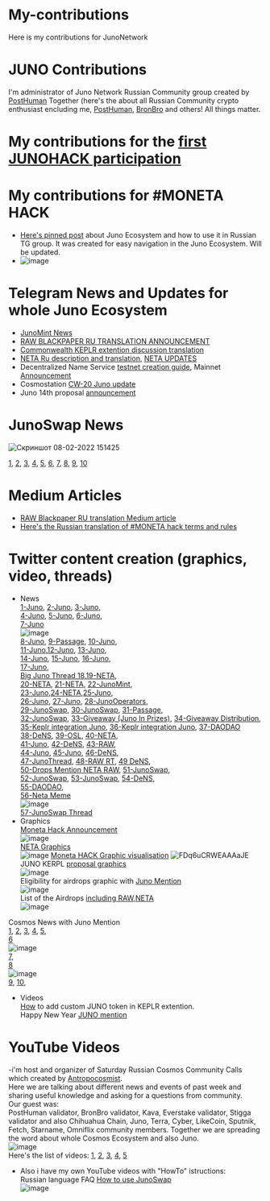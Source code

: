 # My-contributions
Here is my contributions for JunoNetwork
# JUNO Contributions
I'm administrator of Juno Network Russian Community group created by [PostHuman](https://github.com/Antropocosmist)
Together (here's the about all Russian Community crypto enthusiast encluding me, [PostHuman](https://github.com/Antropocosmist), [BronBro](https://github.com/CyberObiOne) and others! All things matter. 
# My contributions for the [first JUNOHACK participation](https://telegra.ph/My-contributions-for-Ru-Junø-Eco-10-09)
# My contributions for #MONETA HACK
- [Here's pinned post](https://t.me/juno_ru/2527) about Juno Ecosystem and how to use it in Russian TG group. 
 It was created for easy navigation in the Juno Ecosystem. Will be updated.
- ![image](https://user-images.githubusercontent.com/92199696/152983538-090cc3a7-573e-48b9-91ac-bbb1a7bf6cc6.png)
# Telegram News and Updates for whole Juno Ecosystem
- [JunoMint News](https://t.me/juno_ru/2624)
- [RAW BLACKPAPER RU TRANSLATION ANNOUNCEMENT](https://t.me/juno_ru/3638)
- [Commonwealth KEPLR extention discussion translation](https://t.me/juno_ru/2761)
- [NETA Ru description and translation](https://t.me/juno_ru/2541), [NETA UPDATES](https://t.me/juno_ru/3659)
- Decentralized Name Service [testnet creation guide](https://t.me/juno_ru/2899), Mainnet [Announcement](https://t.me/juno_ru/3346)
- Cosmostation [CW-20 Juno update](https://t.me/juno_ru/4590)
- Juno 14th proposal [announcement](https://t.me/juno_ru/4765)
 # JunoSwap News 
![Скриншот 08-02-2022 151425](https://user-images.githubusercontent.com/92199696/152984920-8b59b050-8f78-45ab-b9c1-3ddce25a27c7.jpg)

[1](https://t.me/juno_ru/2964), [2](https://t.me/juno_ru/3052), [3](https://t.me/juno_ru/3129), [4](https://t.me/juno_ru/3258), [5](https://t.me/juno_ru/3290), [6](https://t.me/juno_ru/3291), [7](https://t.me/juno_ru/3299), [8](https://t.me/juno_ru/3320), [9](https://t.me/juno_ru/3512), [10](https://t.me/juno_ru/3694)
# Medium Articles 
- [RAW Blackpaper RU translation Medium article](https://link.medium.com/d8Q7dCEdcnb)
- [Here's the Russian translation of #MONETA hack terms and rules](https://medium.com/@Medniyy/moneta-hacks-открывая-инновации-на-совместимой-сети-смарт-контрактов-junø-9ac7426808be)
# Twitter content creation (graphics, video, threads) 
- News <br />
[1-Juno](https://twitter.com/CosmosEcosystem/status/1455079158367887361), [2-Juno](https://twitter.com/CosmosEcosystem/status/1455492127438393346), [3-Juno](https://twitter.com/CosmosEcosystem/status/1458874300157644805),<br />
[4-Juno](https://twitter.com/CosmosEcosystem/status/1459920533496213511), [5-Juno](https://twitter.com/CosmosEcosystem/status/1461659786974576642), [6-Juno](https://twitter.com/CosmosEcosystem/status/1461980409282052099),<br />
[7-Juno](https://twitter.com/CosmosEcosystem/status/1462797648902168578) <br /> ![image](https://user-images.githubusercontent.com/92199696/152990423-a84e434e-8a8d-4cdc-8593-877d51547ba4.png) <br />
[8-Juno](https://twitter.com/CosmosEcosystem/status/1463193302522642439), [9-Passage](https://twitter.com/CosmosEcosystem/status/1463527272040828928), [10-Juno](https://twitter.com/CosmosEcosystem/status/1465723356326596616), <br />
[11-Juno](https://twitter.com/CosmosEcosystem/status/1467568377937989647),[12-Juno](https://twitter.com/CosmosEcosystem/status/1467903056129970177), [13-Juno](https://twitter.com/CosmosEcosystem/status/1468245259721359366),<br />
[14-Juno](https://twitter.com/CosmosEcosystem/status/1468675998363365384), [15-Juno](https://twitter.com/CosmosEcosystem/status/1470078826847817734), [16-Juno](https://twitter.com/CosmosEcosystem/status/1470437897169948673),<br />
[17-Juno](https://twitter.com/CosmosEcosystem/status/1471163713700913154),<br /> [Big Juno Thread 18](https://twitter.com/CosmosEcosystem/status/1471393166356094976),[19-NETA](https://twitter.com/CosmosEcosystem/status/1471490472845602817),<br />
[20-NETA](https://twitter.com/CosmosEcosystem/status/1471764307163729920), [21-NETA](https://twitter.com/CosmosEcosystem/status/1472421110184562690), [22-JunoMint](https://twitter.com/CosmosEcosystem/status/1474294220840222720),<br />
[23-Juno](https://twitter.com/CosmosEcosystem/status/1475406175554482182),[24-NETA](https://twitter.com/NetaMoney/status/1476523072689684480),[25-Juno](https://twitter.com/CosmosEcosystem/status/1476788243706388480),<br />
[26-Juno](https://twitter.com/JunoNetwork/status/1477277769176334336), 
[27-Juno](https://twitter.com/CosmosEcosystem/status/1479834692664840195), [28-JunoOperators](https://twitter.com/CosmosEcosystem/status/1480935384792055812),<br />
[29-JunoSwap](https://twitter.com/CosmosEcosystem/status/1481263041413013505), [30-JunoSwap](https://twitter.com/CosmosEcosystem/status/1481979733080526852), [31-Passage](https://twitter.com/CosmosEcosystem/status/1481981563738988544),<br />
[32-JunoSwap](https://twitter.com/CosmosEcosystem/status/1482469781810855944), [33-Giveaway (Juno In Prizes)](https://twitter.com/CosmosEcosystem/status/1481643002955141128), [34-Giveaway Distribution](https://twitter.com/CosmosEcosystem/status/1482706723001540612),<br />
[35-Keplr integration Juno](https://twitter.com/CosmosEcosystem/status/1483069391973621761), [36-Keplr integration Juno](https://twitter.com/CosmosEcosystem/status/1483428031591067649), [37-DAODAO](https://twitter.com/CosmosEcosystem/status/1483458340730675207)<br />
[38-DeNS](https://twitter.com/CosmosEcosystem/status/1484220439274704896), [39-OSL](https://twitter.com/CosmosEcosystem/status/1484595748196990979), [40-NETA](https://twitter.com/CosmosEcosystem/status/1485302432653533191),<br />
[41-Juno](https://twitter.com/CosmosEcosystem/status/1485668922200363020), [42-DeNS](https://twitter.com/CosmosEcosystem/status/1485668910695395328), [43-RAW](https://twitter.com/Core1_official/status/1485733958251917312),<br />
[44-Juno](https://twitter.com/CosmosEcosystem/status/1486718267733381130), [45-Juno](https://twitter.com/CosmosEcosystem/status/1486721657888657409), [46-DeNS](https://twitter.com/CosmosEcosystem/status/1486725886372028418),<br />
[47-JunoThread](https://twitter.com/CosmosEcosystem/status/1486764766022537222), 
[48-RAW RT](https://twitter.com/junoswapdex/status/1487022328127098886), [49 DeNS](https://twitter.com/CosmosEcosystem/status/1487115127312850951),<br />
[50-Drops Mention NETA RAW](https://twitter.com/CosmosEcosystem/status/1487186455302656006), [51-JunoSwap](https://twitter.com/CosmosEcosystem/status/1487511056511807488),<br />
[52-JunoSwap](https://twitter.com/CosmosEcosystem/status/1487748487634685952), [53-JunoSwap](https://twitter.com/CosmosEcosystem/status/1487754296011763720), [54-DeNS](https://twitter.com/CosmosEcosystem/status/1488852348168507399),<br />
[55-DAODAO](https://twitter.com/CosmosEcosystem/status/1489277262457311232),<br /> [56-Neta Meme](https://twitter.com/CosmosEcosystem/status/1489590146316095492)<br />
![image](https://user-images.githubusercontent.com/92199696/152997770-fd4a296d-3cab-451f-8752-cd9e16926aa0.png) <br />
[57-JunoSwap Thread](https://twitter.com/CosmosEcosystem/status/1489877080917614593) <br />
- Graphics <br />
[Moneta Hack Announcement](https://twitter.com/CosmosEcosystem/status/1457424400127508488) <br /> 
![image](https://user-images.githubusercontent.com/92199696/152988298-85410a9b-a4ee-48f7-9cba-3b3c3df3f3fc.png) <br />
[NETA Graphics](https://twitter.com/CosmosEcosystem/status/1474035587019587589) <br />
![image](https://user-images.githubusercontent.com/92199696/152992990-138df8d2-4534-4f26-ba17-442014419cf7.png)
[Moneta HACK Graphic visualisation](https://twitter.com/CosmosEcosystem/status/1457684726186233859)
![FDq6uCRWEAAAaJE](https://user-images.githubusercontent.com/92199696/152988575-ecefcfed-7945-45f9-a243-bcbbfd40d5ae.jpg) <br />
JUNO KERPL [proposal graphics](https://twitter.com/CosmosEcosystem/status/1480852667710771201)<br />
![image](https://user-images.githubusercontent.com/92199696/152994525-e87cf49d-4690-4391-b96b-bb94bb85313e.png)<br />
Eligibility for airdrops graphic with [Juno Mention](https://twitter.com/CosmosEcosystem/status/1480919846422564872)<br />
![image](https://user-images.githubusercontent.com/92199696/152994460-e7286b00-f755-4beb-b329-9266b629da6b.png)<br />
List of the Airdrops [including RAW,NETA](https://twitter.com/CosmosEcosystem/status/1484920494377902090)<br />
![image](https://user-images.githubusercontent.com/92199696/152998086-0b33ca97-8d41-425c-9d37-492f028c6dad.png)<br />

Cosmos News with Juno Mention <br /> [1](https://twitter.com/CosmosEcosystem/status/1459241853648347148), [2](https://twitter.com/CosmosEcosystem/status/1461720436841058318), [3](https://twitter.com/CosmosEcosystem/status/1464298546711175181), [4](https://twitter.com/CosmosEcosystem/status/1466853702355066892), [5](https://twitter.com/CosmosEcosystem/status/1469367168806567939), <br /> [6](https://twitter.com/CosmosEcosystem/status/1471901756569305097) <br /> 
![image](https://user-images.githubusercontent.com/92199696/152992547-5e3a935a-3418-4693-ac8e-c12ce546b0dc.png) <br /> 
[7](https://twitter.com/CosmosEcosystem/status/1474449617777565698),<br /> [8](https://twitter.com/CosmosEcosystem/status/1482022751695249412)<br /> 
![image](https://user-images.githubusercontent.com/92199696/152995220-c9546ca0-33ee-43c3-9509-b9409f459b7a.png)<br />
[9](https://twitter.com/CosmosEcosystem/status/1484649432050249735), [10](https://twitter.com/CosmosEcosystem/status/1487170430997876737),


- Videos <br />
[How](https://twitter.com/CosmosEcosystem/status/1475492838603382791) to add custom JUNO token in KEPLR extention.<br /> 
Happy New Year [JUNO mention](https://twitter.com/CosmosEcosystem/status/1476619047705919492)<br /> 

# YouTube Videos
-i'm host and organizer of Saturday Russian Cosmos Community Calls which created by [Antropocosmist](https://github.com/Antropocosmist).<br /> 
Here we are talking about different news and events of past week and sharing useful knowledge and asking for a questions from community. <br /> 
Our guest was: <br /> 
PostHuman validator, BronBro validator, Kava, Everstake validator, Stigga validator and also Chihuahua Chain, Juno, Terra, Cyber, LikeCoin, Sputnik, Fetch, Starname, Omniflix community members. Together we are spreading the word about whole Cosmos Ecosystem and also Juno.<br />
![image](https://user-images.githubusercontent.com/92199696/153003020-3352a915-a50f-4b08-ac6c-c4f5ba0e17d1.png)<br />
Here's the list of videos:
[1](https://www.youtube.com/watch?v=-Vh11IKW2s8&t=6371s), [2](https://www.youtube.com/watch?v=hBahRIN9EZc&t=5885s), [3](https://www.youtube.com/watch?v=Xttxgoenpl4&t=1252s), [4](https://www.youtube.com/watch?v=LJ1UNcsNCOw&t=193s), [5](https://www.youtube.com/watch?v=8CkvX_2odvk)
 - Also i have my own YouTube videos with "HowTo" istructions:<br />
 Russian language FAQ [How to use JunoSwap](https://www.youtube.com/watch?v=4bL8m9mq1d4)<br />
 ![image](https://user-images.githubusercontent.com/92199696/153003798-2b81f236-7b14-4cf0-bd80-2cfd81a18f11.png)<br />



